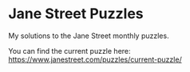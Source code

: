 # Jane Street Puzzles
My solutions to the Jane Street monthly puzzles.

You can find the current puzzle here: https://www.janestreet.com/puzzles/current-puzzle/
